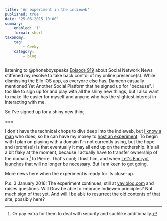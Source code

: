 ```yaml
---
title: 'An experiment in the indieweb'
published: true
date: '25-06-2015 10:00'
summary:
    enabled: '1'
    format: short
taxonomy:
    tag:
        - Geeky
    category:
        - blog
---
```


listening to @phoneboyspeaks [Episode 919](https://phoneboy.com/ps/919) about Social Network News stiffened my resolve to take back control of my online presence(s). While dismissing the Ello iOS app, as everyone else has, Dameon casually mentioned Yet Another Social Platform that he signed up for "because". I too like to sign up for and play with all the shiny new things, but I also want to make life easier for myself and anyone who has the slightest interest in interacting with me.

So I've signed up for a shiny new thing.

===

I don't have the technical chops to dive deep into the indieweb, but [I know a man](https://microblog.pierre-o.fr/) who does, so he can have my money to [host an experiment](https://indiehosters.net/). To begin with I plan on playing with a domain I'm not currently using, but the hope and (promise!) is that eventually it may all end up on the mothership. It's all a bit flaky at the moment, because I actually have to transfer ownership of the domain [^1] to Pierre. That's cool; I trust him, and when [Let's Encrypt launches](https://microblog.pierre-o.fr/2015/holy-shit-its-coming-for-real-lets-encrypt-launch-schedule) that will no longer be necessary. But I am keen to get going.

More news here when the experiment is ready for its close-up.

[^1]: Or pay extra for them to deal with security and suchlike additionally.

P.s. 3 January 2016: The experiment continues, still at [vaviblog.com](http://vaviblog.com) and raises questions. Will Grav be able to embrace Indieweb principles? Not much sign of that yet. And will I be able to resurrect the old contents of that site, possibly here?